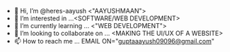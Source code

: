- 👋 Hi, I’m @heres-aayush <"AAYUSHMAAN">
- 👀 I’m interested in ...<CODING><SOFTWARE/WEB DEVELOPMENT>
- 🌱 I’m currently learning ... <"WEB DEVELOPMENT">
- 💞️ I’m looking to collaborate on ... <MAKING THE UI/UX OF A WEBSITE>
- 📫 How to reach me ... EMAIL ON="guptaaayush09096@gmail.com"

<!---
heres-aayush/heres-aayush is a ✨ special ✨ repository because its `README.md` (this file) appears on your GitHub profile.
You can click the Preview link to take a look at your changes.
--->

